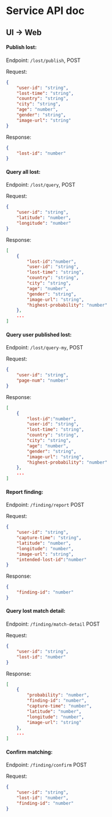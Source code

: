 # Service API doc

## UI -> Web

#### Publish lost:

Endpoint: `/lost/publish`, POST

Request:
```json
{
    "user-id": "string",
    "lost-time": "string",
    "country": "string",
    "city": "string",
    "age": "number",
    "gender": "string",
    "image-url": "string"
}
```
Response:
```json
{
    "lost-id": "number"
}
```

#### Query all lost:

Endpoint: `/lost/query`, POST

Request:
```json
{
    "user-id": "string",
    "latitude": "number",
    "longitude": "number"
}
```
Response:
```json
[
    {
        "lost-id":"number",
        "user-id": "string",
        "lost-time": "string",
        "country": "string",
        "city": "string",
        "age": "number",
        "gender": "string",
        "image-url": "string",
        "highest-probability": "number"
    },
    ...
]
```

#### Query user published lost:

Endpoint: `/lost/query-my`, POST

Request:
```json
{
    "user-id": "string",
    "page-num": "number"
}
```
Response:
```json
[
    {
        "lost-id":"number",
        "user-id": "string",
        "lost-time": "string",
        "country": "string",
        "city": "string",
        "age": "number",
        "gender": "string",
        "image-url": "string",
        "highest-probability": "number"
    },
    ...
]
```

#### Report finding:

Endpoint: `/finding/report` POST

Request:
```json
{
    "user-id": "string",
    "capture-time": "string",
    "latitude": "number",
    "longitude": "number",
    "image-url": "string",
    "intended-lost-id":"number"
}
```
Response:
```json
{
    "finding-id": "number"
}
```

#### Query lost match detail:

Endpoint: `/finding/match-detail` POST

Request:
```json
{
    "user-id": "string",
    "lost-id": "number"
}
```

Response:
```json
[
    {
        "probability": "number",
        "finding-id": "number",
        "capture-time": "number",
        "latitude": "number",
        "longitude": "number",
        "image-url": "string"
    },
    ...
]
```

#### Confirm matching:

Endpoint: `/finding/confirm` POST

Request:
```json
{
    "user-id": "string",
    "lost-id": "number",
    "finding-id": "number"
}
```